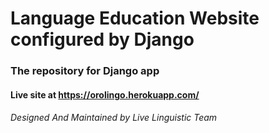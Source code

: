 # Language Education Website configured by Django


### The repository for Django app

#### Live site at https://orolingo.herokuapp.com/

###### Designed And Maintained by Live Linguistic Team


